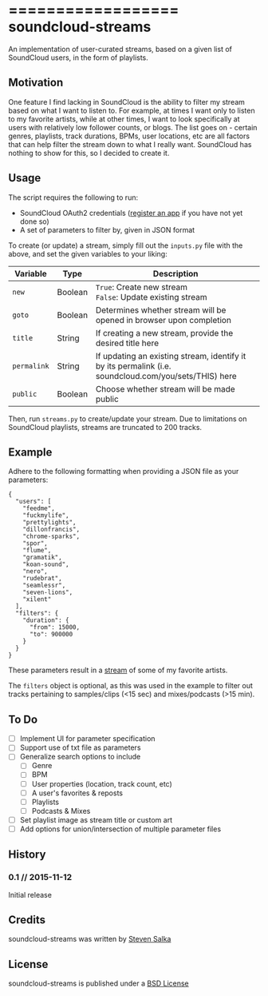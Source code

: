 ==================
soundcloud-streams
==================

An implementation of user-curated streams, based on a given list of SoundCloud users, in the form of playlists.

## Motivation

One feature I find lacking in SoundCloud is the ability to filter my stream based on what I want to listen to. For example, at times I want only to listen to my favorite artists, while at other times, I want to look specifically at users with relatively low follower counts, or blogs. The list goes on - certain genres, playlists, track durations, BPMs, user locations, etc are all factors that can help filter the stream down to what I really want. SoundCloud has nothing to show for this, so I decided to create it.

## Usage

The script requires the following to run:

* SoundCloud OAuth2 credentials ([register an app](http://soundcloud.com/you/apps/) if you have not yet done so)
* A set of parameters to filter by, given in JSON format

To create (or update) a stream, simply fill out the `inputs.py` file with the above, and set the given variables to your liking:

| Variable | Type | Description |
| --- | --- | --- |
| `new` | Boolean | `True`: Create new stream<br />`False`: Update existing stream |
| `goto` | Boolean | Determines whether stream will be opened in browser upon completion |
| `title` | String | If creating a new stream, provide the desired title here |
| `permalink` | String | If updating an existing stream, identify it by its permalink (i.e. soundcloud.com/you/sets/THIS) here |
| `public` | Boolean | Choose whether stream will be made public |

Then, run `streams.py` to create/update your stream. Due to limitations on SoundCloud playlists, streams are truncated to 200 tracks.

## Example

Adhere to the following formatting when providing a JSON file as your parameters:

```
{
  "users": [
    "feedme",
    "fuckmylife",
    "prettylights",
    "dillonfrancis",
    "chrome-sparks",
    "spor",
    "flume",
    "gramatik",
    "koan-sound",
    "nero",
    "rudebrat",
    "seamlessr",
    "seven-lions",
    "xilent"
  ],
  "filters": {
    "duration": {
      "from": 15000,
      "to": 900000
    }
  }
}
```

These parameters result in a [stream](https://www.soundcloud.com/ssalka/sets/favorite-artists) of some of my favorite artists.

The `filters` object is optional, as this was used in the example to filter out tracks pertaining to samples/clips (<15 sec) and mixes/podcasts (>15 min).

## To Do

- [ ] Implement UI for parameter specification
- [ ] Support use of txt file as parameters
- [ ] Generalize search options to include
  - [ ] Genre
  - [ ] BPM
  - [ ] User properties (location, track count, etc)
  - [ ] A user's favorites & reposts
  - [ ] Playlists
  - [ ] Podcasts & Mixes
- [ ] Set playlist image as stream title or custom art
- [ ] Add options for union/intersection of multiple parameter files

## History

### 0.1 // 2015-11-12
Initial release

## Credits

soundcloud-streams was written by [Steven Salka](https://www.linkedin.com/in/ssalka)

## License

soundcloud-streams is published under a [BSD License](https://github.com/ssalka/soundcloud-streams/blob/master/LICENSE)